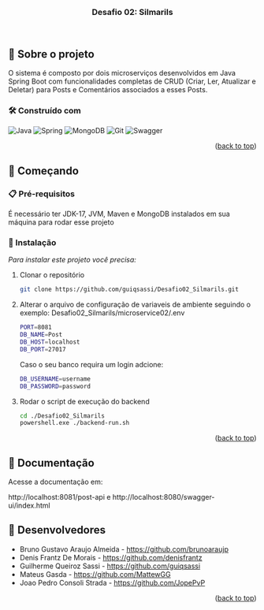 
<a id="readme-top"></a>


<!-- PROJECT LOGO -->
<br />
<div align="center">

<h3 align="center">Desafio 02: Silmarils</h3>

  <p align="center">
    <br />
    </p>
</div>


<!-- ABOUT THE PROJECT -->
## 📌 Sobre o projeto
O sistema é composto por dois microserviços desenvolvidos em Java Spring Boot com funcionalidades completas de CRUD 
(Criar, Ler, Atualizar e Deletar) para Posts e Comentários associados a esses Posts.


### 🛠️ Construído com

![Java](https://img.shields.io/badge/java-%23ED8B00.svg?style=for-the-badge&logo=openjdk&logoColor=white)
![Spring](https://img.shields.io/badge/spring-%236DB33F.svg?style=for-the-badge&logo=spring&logoColor=white)
![MongoDB](https://img.shields.io/badge/MongoDB-%234ea94b.svg?style=for-the-badge&logo=mongodb&logoColor=white)
![Git](https://img.shields.io/badge/GIT-E44C30?style=for-the-badge&logo=git&logoColor=white)
![Swagger](https://img.shields.io/badge/-Swagger-%23Clojure?style=for-the-badge&logo=swagger&logoColor=white)

<p align="right">(<a href="#readme-top">back to top</a>)</p>

<!-- GETTING STARTED -->
## 🚀 Começando

### 📋 Pré-requisitos

É necessário ter JDK-17, JVM, Maven e MongoDB instalados em sua máquina para rodar esse projeto

### 🔧 Instalação

_Para instalar este projeto você precisa:_

1. Clonar o repositório
   ```sh
   git clone https://github.com/guiqsassi/Desafio02_Silmarils.git
   ```
   
2. Alterar o arquivo de configuração de variaveis de ambiente seguindo o exemplo:
   Desafio02_Silmarils/microservice02/.env
   ```sh
   PORT=8081
   DB_NAME=Post
   DB_HOST=localhost
   DB_PORT=27017
   ```
   Caso o seu banco requira um login adcione:
   ```sh
   DB_USERNAME=username
   DB_PASSWORD=password
   ```
3. Rodar o script de execução do backend
     ```sh
   cd ./Desafio02_Silmarils 
   powershell.exe ./backend-run.sh
   ```

<p align="right">(<a href="#readme-top">back to top</a>)</p>

## 📖 Documentação

   Acesse a documentação em:

   http://localhost:8081/post-api 
   e http://localhost:8080/swagger-ui/index.html

<!-- CONTACT -->
## 💬 Desenvolvedores

* Bruno Gustavo Araujo Almeida - https://github.com/brunoaraujp
* Denis Frantz De Morais - https://github.com/denisfrantz
* Guilherme Queiroz Sassi - https://github.com/guiqsassi
* Mateus Gasda - https://github.com/MattewGG
* Joao Pedro Consoli Strada - https://github.com/JopePvP

<p align="right">(<a href="#readme-top">back to top</a>)</p>



